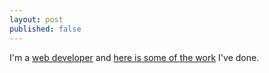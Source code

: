 ```yaml
---
layout: post
published: false
---
```


I'm a [web developer](/about/) and [here is some of the work](/portfolio/) I've done.